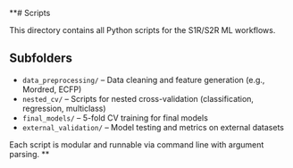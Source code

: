 **# Scripts

This directory contains all Python scripts for the S1R/S2R ML workflows.

## Subfolders
- `data_preprocessing/` – Data cleaning and feature generation (e.g., Mordred, ECFP)
- `nested_cv/` – Scripts for nested cross-validation (classification, regression, multiclass)
- `final_models/` – 5-fold CV training for final models
- `external_validation/` – Model testing and metrics on external datasets

Each script is modular and runnable via command line with argument parsing.
**
